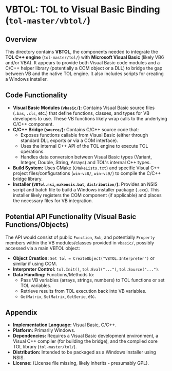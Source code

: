 # VBTOL: TOL to Visual Basic Binding (`tol-master/vbtol/`)

## Overview

This directory contains **VBTOL**, the components needed to integrate the **TOL C++ engine** (`tol-master/tol/`) with **Microsoft Visual Basic** (likely VB6 and/or VBA). It appears to provide both Visual Basic code modules and a C/C++ helper library (potentially a COM object or a DLL) to bridge the gap between VB and the native TOL engine. It also includes scripts for creating a Windows installer.

## Code Functionality

- **Visual Basic Modules (`vbasic/`):** Contains Visual Basic source files (`.bas`, `.cls`, etc.) that define functions, classes, and types for VB developers to use. These VB functions likely wrap calls to the underlying C/C++ component.
- **C/C++ Bridge (`source/`):** Contains C/C++ source code that:
    - Exposes functions callable from Visual Basic (either through standard DLL exports or via a COM interface).
    - Uses the internal C++ API of the TOL engine to execute TOL operations.
    - Handles data conversion between Visual Basic types (Variant, Integer, Double, String, Arrays) and TOL's internal C++ types.
- **Build System:** Uses CMake (`CMakeLists.txt`) and specific Visual C++ project files/configurations (`win-vc8/`, `win-vc9/`) to compile the C/C++ bridge library.
- **Installer (`VBTol.nsi`, `makensis.bat`, `distribution/`):** Provides an NSIS script and batch file to build a Windows installer package (`.exe`). This installer likely registers the COM component (if applicable) and places the necessary files for VB integration.

## Potential API Functionality (Visual Basic Functions/Objects)

The API would consist of public `Function`, `Sub`, and potentially `Property` members within the VB modules/classes provided in `vbasic/`, possibly accessed via a main VBTOL object:
- **Object Creation:** `Set tol = CreateObject("VBTOL.Interpreter")` or similar if using COM.
- **Interpreter Control:** `tol.Init()`, `tol.Eval("...")`, `tol.Source("...")`.
- **Data Handling:** Functions/Methods to:
    - Pass VB variables (arrays, strings, numbers) to TOL functions or set TOL variables.
    - Retrieve results from TOL execution back into VB variables.
    - `GetMatrix`, `SetMatrix`, `GetSerie`, etc.

## Appendix

- **Implementation Language:** Visual Basic, C/C++.
- **Platform:** Primarily Windows.
- **Dependencies:** Requires a Visual Basic development environment, a Visual C++ compiler (for building the bridge), and the compiled core TOL library (`tol-master/tol/`).
- **Distribution:** Intended to be packaged as a Windows installer using NSIS.
- **License:** (License file missing, likely inherits - presumably GPL). 